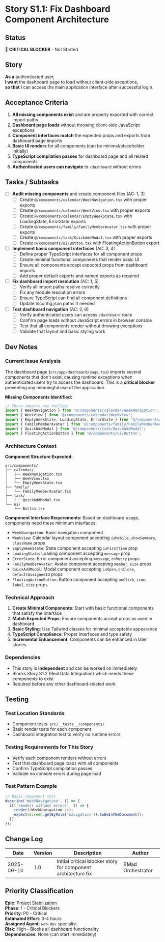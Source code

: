 # <!-- Powered by BMAD™ Core -->

# Story S1.1: Fix Dashboard Component Architecture

## Status
🚨 **CRITICAL BLOCKER** - Not Started

## Story
**As a** authenticated user,  
**I want** the dashboard page to load without client-side exceptions,  
**so that** I can access the main application interface after successful login.

## Acceptance Criteria

1. **All missing components exist** and are properly exported with correct import paths
2. **Dashboard page loads** without throwing client-side JavaScript exceptions  
3. **Component interfaces match** the expected props and exports from dashboard page imports
4. **Basic UI renders** for all components (can be minimal/placeholder initially)
5. **TypeScript compilation passes** for dashboard page and all related components
6. **Authenticated users can navigate** to `/dashboard` without errors

## Tasks / Subtasks

- [ ] **Audit missing components** and create component files (AC: 1, 3)
  - [ ] Create `@/components/calendar/WeekNavigation.tsx` with proper exports
  - [ ] Create `@/components/calendar/WeekView.tsx` with proper exports  
  - [ ] Create `@/components/calendar/EmptyWeekState.tsx` with LoadingState, ErrorState exports
  - [ ] Create `@/components/family/FamilyMemberAvatar.tsx` with proper exports
  - [ ] Create `@/components/task/QuickAddModal.tsx` with proper exports
  - [ ] Create `@/components/ui/Button.tsx` with FloatingActionButton export
- [ ] **Implement basic component interfaces** (AC: 3, 4)
  - [ ] Define proper TypeScript interfaces for all component props
  - [ ] Create minimal functional components that render basic UI
  - [ ] Ensure all components accept expected props from dashboard imports
  - [ ] Add proper default exports and named exports as required
- [ ] **Fix dashboard import resolution** (AC: 1, 5)
  - [ ] Verify all import paths resolve correctly
  - [ ] Fix any module resolution errors
  - [ ] Ensure TypeScript can find all component definitions
  - [ ] Update tsconfig.json paths if needed
- [ ] **Test dashboard navigation** (AC: 2, 6)
  - [ ] Verify authenticated users can access `/dashboard` route
  - [ ] Confirm page loads without JavaScript errors in browser console
  - [ ] Test that all components render without throwing exceptions
  - [ ] Validate that layout and basic styling work

## Dev Notes

### Current Issue Analysis
The dashboard page (`src/app/dashboard/page.tsx`) imports several components that don't exist, causing runtime exceptions when authenticated users try to access the dashboard. This is a **critical blocker** preventing any meaningful use of the application.

**Missing Components Identified:**
```typescript
// These imports are failing:
import { WeekNavigation } from '@/components/calendar/WeekNavigation';
import { WeekView } from '@/components/calendar/WeekView';
import { EmptyWeekState, LoadingState, ErrorState } from '@/components/calendar/EmptyWeekState';
import { FamilyMemberAvatar } from '@/components/family/FamilyMemberAvatar';
import { QuickAddModal } from '@/components/task/QuickAddModal';
import { FloatingActionButton } from '@/components/ui/Button';
```

### Architecture Context

**Component Structure Expected:**
```
src/components/
├── calendar/
│   ├── WeekNavigation.tsx
│   ├── WeekView.tsx  
│   └── EmptyWeekState.tsx
├── family/
│   └── FamilyMemberAvatar.tsx
├── task/
│   └── QuickAddModal.tsx
└── ui/
    └── Button.tsx
```

**Component Interface Requirements:**
Based on dashboard usage, components need these minimum interfaces:
- `WeekNavigation`: Basic navigation component
- `WeekView`: Calendar layout component accepting `isMobile`, `showSummary`, `className` props
- `EmptyWeekState`: State component accepting `isFirstTime` prop
- `LoadingState`: Loading component accepting `message` prop  
- `ErrorState`: Error component accepting `message`, `onRetry` props
- `FamilyMemberAvatar`: Avatar component accepting `member`, `size` props
- `QuickAddModal`: Modal component accepting `isOpen`, `onClose`, `defaultAssigneeId` props
- `FloatingActionButton`: Button component accepting `onClick`, `icon`, `label`, `size` props

### Technical Approach

1. **Create Minimal Components**: Start with basic functional components that satisfy the interface
2. **Match Expected Props**: Ensure components accept props as used in dashboard
3. **Basic Styling**: Use Tailwind classes for minimal acceptable appearance
4. **TypeScript Compliance**: Proper interfaces and type safety
5. **Incremental Enhancement**: Components can be enhanced in later stories

### Dependencies
- This story is **independent** and can be worked on immediately
- Blocks Story S1.2 (Real Data Integration) which needs these components to exist
- Required before any other dashboard-related work

## Testing

### Test Location Standards
- Component tests: `src/__tests__/components/` 
- Basic render tests for each component
- Dashboard integration test to verify no runtime errors

### Testing Requirements for This Story
- Verify each component renders without errors
- Test that dashboard page loads with all components
- Confirm TypeScript compilation passes
- Validate no console errors during page load

### Test Pattern Example
```typescript
// Basic component test
describe('WeekNavigation', () => {
  it('renders without errors', () => {
    render(<WeekNavigation />);
    expect(screen.getByRole('navigation')).toBeInTheDocument();
  });
});
```

## Change Log

| Date | Version | Description | Author |
|------|---------|-------------|---------|
| 2025-09-10 | 1.0 | Initial critical blocker story for component architecture fix | BMad Orchestrator |

## Priority Classification

**Epic**: Project Stabilization  
**Phase**: 1 - Critical Blockers  
**Priority**: P0 - Critical  
**Estimated Effort**: 3-4 hours  
**Assigned Agent**: `web-dev` specialist  
**Risk**: High - Blocks all dashboard functionality  
**Dependencies**: None (can start immediately)